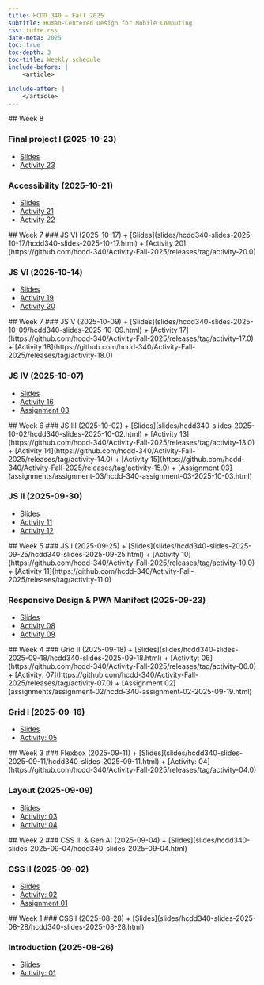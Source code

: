 ```yaml
---
title: HCDD 340 — Fall 2025
subtitle: Human-Centered Design for Mobile Computing
css: tufte.css
date-meta: 2025
toc: true
toc-depth: 3
toc-title: Weekly schedule
include-before: |
    <article>

include-after: |
    </article>
---
```


<section>
## Week 8

### Final project I (2025-10-23)
+ [Slides](slides/hcdd340-slides-2025-10-23/hcdd340-slides-2025-10-23.html)
+ [Activity 23](https://github.com/hcdd-340/Activity-Fall-2025/releases/tag/activity-23.0)

### Accessibility (2025-10-21)
+ [Slides](slides/hcdd340-slides-2025-10-21/hcdd340-slides-2025-10-21.html)
+ [Activity 21](https://github.com/hcdd-340/Activity-Fall-2025/releases/tag/activity-21.0)
+ [Activity 22](https://github.com/hcdd-340/Activity-Fall-2025/releases/tag/activity-22.0)

</section>

<section>
## Week 7
### JS VI (2025-10-17)
+ [Slides](slides/hcdd340-slides-2025-10-17/hcdd340-slides-2025-10-17.html)
+ [Activity 20](https://github.com/hcdd-340/Activity-Fall-2025/releases/tag/activity-20.0)


### JS VI (2025-10-14)
+ [Slides](slides/hcdd340-slides-2025-10-14/hcdd340-slides-2025-10-14.html)
+ [Activity 19](https://github.com/hcdd-340/Activity-Fall-2025/releases/tag/activity-19.0)
+ [Activity 20](https://github.com/hcdd-340/Activity-Fall-2025/releases/tag/activity-20.0)

</section>

<section>
## Week 7
### JS V (2025-10-09)
+ [Slides](slides/hcdd340-slides-2025-10-09/hcdd340-slides-2025-10-09.html)
+ [Activity 17](https://github.com/hcdd-340/Activity-Fall-2025/releases/tag/activity-17.0)
+ [Activity 18](https://github.com/hcdd-340/Activity-Fall-2025/releases/tag/activity-18.0)

### JS IV (2025-10-07)
+ [Slides](slides/hcdd340-slides-2025-10-07/hcdd340-slides-2025-10-07.html)
+ [Activity 16](https://github.com/hcdd-340/Activity-Fall-2025/releases/tag/activity-16.0)
+ [Assignment 03](assignments/assignment-03/hcdd-340-assignment-03-2025-10-03.html)

</section>

<section>
## Week 6
### JS III (2025-10-02)
+ [Slides](slides/hcdd340-slides-2025-10-02/hcdd340-slides-2025-10-02.html)
+ [Activity 13](https://github.com/hcdd-340/Activity-Fall-2025/releases/tag/activity-13.0)
+ [Activity 14](https://github.com/hcdd-340/Activity-Fall-2025/releases/tag/activity-14.0)
+ [Activity 15](https://github.com/hcdd-340/Activity-Fall-2025/releases/tag/activity-15.0)
+ [Assignment 03](assignments/assignment-03/hcdd-340-assignment-03-2025-10-03.html)
 
### JS II (2025-09-30)
+ [Slides](slides/hcdd340-slides-2025-09-30/hcdd340-slides-2025-09-30.html)
+ [Activity 11](https://github.com/hcdd-340/Activity-Fall-2025/releases/tag/activity-11.0)
+ [Activity 12](https://github.com/hcdd-340/Activity-Fall-2025/releases/tag/activity-12.0)

</section>

<section>
## Week 5
### JS I (2025-09-25)
+ [Slides](slides/hcdd340-slides-2025-09-25/hcdd340-slides-2025-09-25.html)
+ [Activity 10](https://github.com/hcdd-340/Activity-Fall-2025/releases/tag/activity-10.0)
+ [Activity 11](https://github.com/hcdd-340/Activity-Fall-2025/releases/tag/activity-11.0)
 
### Responsive Design & PWA Manifest (2025-09-23)
+ [Slides](slides/hcdd340-slides-2025-09-23/hcdd340-slides-2025-09-23.html)
+ [Activity 08](https://github.com/hcdd-340/Activity-Fall-2025/releases/tag/activity-08.0)
+ [Activity 09](https://github.com/hcdd-340/Activity-Fall-2025/releases/tag/activity-09.0)
</section>

<section>
## Week 4
### Grid II (2025-09-18)
+ [Slides](slides/hcdd340-slides-2025-09-18/hcdd340-slides-2025-09-18.html)
+ [Activity: 06](https://github.com/hcdd-340/Activity-Fall-2025/releases/tag/activity-06.0)
+ [Activity: 07](https://github.com/hcdd-340/Activity-Fall-2025/releases/tag/activity-07.0)
+ [Assignment 02](assignments/assignment-02/hcdd-340-assignment-02-2025-09-19.html)

### Grid I (2025-09-16)
+ [Slides](slides/hcdd340-slides-2025-09-16/hcdd340-slides-2025-09-16.html)
+ [Activity: 05](https://github.com/hcdd-340/Activity-Fall-2025/releases/tag/activity-05.0)

</section>
<section>
## Week 3
### Flexbox (2025-09-11)
+ [Slides](slides/hcdd340-slides-2025-09-11/hcdd340-slides-2025-09-11.html)
+ [Activity: 04](https://github.com/hcdd-340/Activity-Fall-2025/releases/tag/activity-04.0)

### Layout (2025-09-09)
+ [Slides](slides/hcdd340-slides-2025-09-09/hcdd340-slides-2025-09-09.html)
+ [Activity: 03](https://github.com/hcdd-340/Activity-Fall-2025/releases/tag/activity-03.0)
+ [Activity: 04](https://github.com/hcdd-340/Activity-Fall-2025/releases/tag/activity-04.0)
</section>

<section>
## Week 2
### CSS III & Gen AI (2025-09-04)
+ [Slides](slides/hcdd340-slides-2025-09-04/hcdd340-slides-2025-09-04.html)

### CSS II  (2025-09-02)
+ [Slides](slides/hcdd340-slides-2025-09-02/hcdd340-slides-2025-09-02.html)
+ [Activity: 02](https://github.com/hcdd-340/Activity-Fall-2025/releases/tag/activity-02.0)
+ [Assignment 01](./assignments/assignment-01/hcdd-340-assignment-01-2025-09-02.html)
</section>

<section>
## Week 1
### CSS I (2025-08-28)
+ [Slides](slides/hcdd340-slides-2025-08-28/hcdd340-slides-2025-08-28.html)


### Introduction (2025-08-26)
+ [Slides](slides/hcdd340-slides-2025-08-26/hcdd340-slides-2025-08-26.html)
+ [Activity: 01](https://github.com/hcdd-340/Activity-Fall-2025/releases/tag/activity-01.0)

</section>
